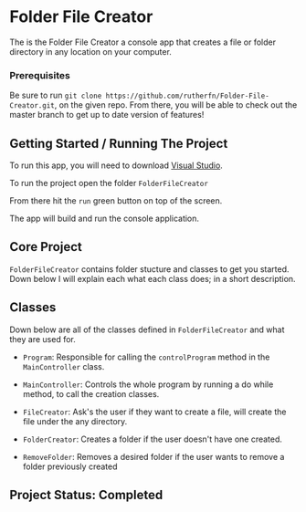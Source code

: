 # Folder File Creator 

The is the Folder File Creator a console app that creates a file or folder directory in any location on your computer.

### Prerequisites
Be sure to run `git clone https://github.com/rutherfn/Folder-File-Creator.git`, on the given repo. From there, you will be able to check out the master branch to get up to date version of features!

## Getting Started / Running The Project 

To run this app, you will need to download [Visual Studio](https://visualstudio.microsoft.com/vs/). 

To run the project open the folder `FolderFileCreator`

From there hit the `run` green button on top of the screen. 

The app will build and run the console application. 

## Core Project 

`FolderFileCreator` contains folder stucture and classes to get you started. Down below I will explain each what each class does; in a short description. 

## Classes

Down below are all of the classes defined in `FolderFileCreator` and what they are used for. 

- `Program`: Responsible for calling the `controlProgram` method in the `MainController` class. 

- `MainController`: Controls the whole program by running a do while method, to call the creation classes. 

- `FileCreator`: Ask's the user if they want to create a file, will create the file under the any directory. 

- `FolderCreator`: Creates a folder if the user doesn't have one created. 

- `RemoveFolder`: Removes a desired folder if the user wants to remove a folder previously created

## Project Status: Completed 